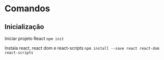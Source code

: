 # Comandos

## Inicialização

Iniciar projeto React `npm init`

Instala react, react dom e react-scripts `npm install --save react react-dom react-scripts`
